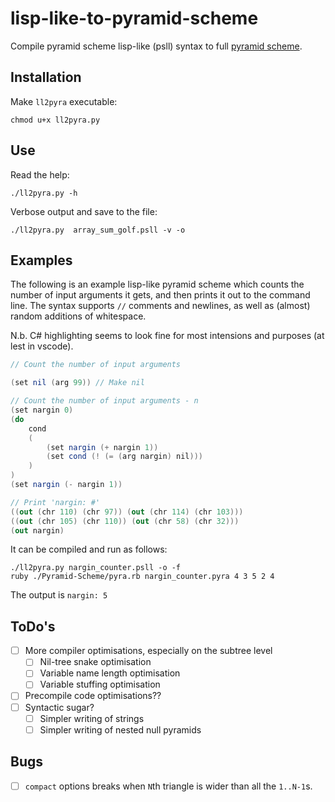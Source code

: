 # lisp-like-to-pyramid-scheme

Compile pyramid scheme lisp-like (psll) syntax to full [pyramid scheme](https://github.com/ConorOBrien-Foxx/Pyramid-Scheme).

## Installation

Make  `ll2pyra` executable:
```
chmod u+x ll2pyra.py
```

## Use

Read the help:
```
./ll2pyra.py -h
```

Verbose output and save to the file:
```
./ll2pyra.py  array_sum_golf.psll -v -o
```

## Examples

The following is an example lisp-like pyramid scheme which counts the number of input arguments it gets, and then prints it out to the command line. The syntax supports `//` comments and newlines, as well as (almost) random additions of whitespace.

N.b. C# highlighting seems to look fine for most intensions and purposes (at lest in vscode).

```cs
// Count the number of input arguments

(set nil (arg 99)) // Make nil

// Count the number of input arguments - n
(set nargin 0)
(do
    cond
    (
        (set nargin (+ nargin 1))
        (set cond (! (= (arg nargin) nil)))
    )
)
(set nargin (- nargin 1))

// Print 'nargin: #'
((out (chr 110) (chr 97)) (out (chr 114) (chr 103)))
((out (chr 105) (chr 110)) (out (chr 58) (chr 32)))
(out nargin)
```

It can be compiled and run as follows:

```
./ll2pyra.py nargin_counter.psll -o -f
ruby ./Pyramid-Scheme/pyra.rb nargin_counter.pyra 4 3 5 2 4
```
The output is `nargin: 5`

## ToDo's

- [ ] More compiler optimisations, especially on the subtree level
  - [ ] Nil-tree snake optimisation
  - [ ] Variable name length optimisation
  - [ ] Variable stuffing optimisation
- [ ] Precompile code optimisations??
- [ ] Syntactic sugar?
  - [ ] Simpler writing of strings
  - [ ] Simpler writing of nested null pyramids

## Bugs
- [ ] `compact` options breaks when `N`th triangle is wider than all the `1..N-1`s.